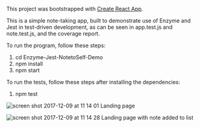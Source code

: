 This project was bootstrapped with [Create React App](https://github.com/facebookincubator/create-react-app).

This is a simple note-taking app, built to demonstrate use of Enzyme and Jest in test-driven development, as can be seen in app.test.js and note.test.js, and the coverage report.

To run the program, follow these steps:

1) cd Enzyme-Jest-NotetoSelf-Demo
2) npm install
3) npm start

To run the tests, follow these steps after installing the dependencies:

1) npm test

![screen shot 2017-12-09 at 11 14 01](https://user-images.githubusercontent.com/25869284/33795104-2fd84510-dcd2-11e7-8829-aa407f39e29d.png)
Landing page 


![screen shot 2017-12-09 at 11 14 28](https://user-images.githubusercontent.com/25869284/33795109-4c67200c-dcd2-11e7-9083-2d0989e22006.png)
Landing page with note added to list

